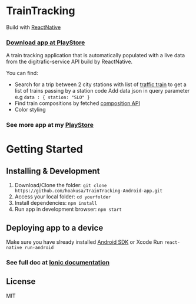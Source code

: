 # TrainTracking

Build with [ReactNative](https://facebook.github.io/react-native/)

### [Download app at PlayStore](https://play.google.com/store/apps/details?id=com.traintracking&hl=en)

A train tracking application that is automatically populated with a live data from the digitrafic-service API build by ReactNative.

You can find:
* Search for a trip between 2 city stations with list of [traffic train](https://rata.digitraffic.fi/api/v1/) to get a list of trains passing by a station code
  Add data json in query parameter e.g `data : { station: "SLO" }`
* Find train compositions by fetched [composition API](https://rata.digitraffic.fi/api/v1/compositions/960?departure_date=2017-05-02)
* Color styling

### See more app at my [PlayStore](https://play.google.com/store/apps/developer?id=Alice%20Pham&hl=en)

# Getting Started

## Installing & Development

1. Download/Clone the folder: `git clone https://github.com/hoakusa/TrainTracking-Android-app.git`
2. Access your local folder:  `cd yourfolder`
3. Install dependencies: `npm install`
4. Run app in development browser: `npm start`

## Deploying app to a device

Make sure you have slready installed [Android SDK](https://developer.android.com/studio/index.html) or Xcode
Run `react-native run-android`

### See full doc at [Ionic documentation](https://facebook.github.io/react-native/docs/running-on-device.html)

## License

MIT


